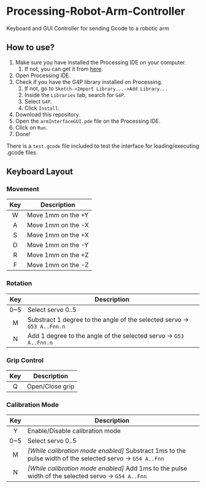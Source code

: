 # Processing-Robot-Arm-Controller
Keyboard and GUI Controller for sending Gcode to a robotic arm

## How to use?
1. Make sure you have installed the Processing IDE on your computer.
    1. If not, you can get it from [here](https://processing.org/download/).
1. Open Processing IDE.
1. Check if you have the G4P library installed on Processing.
    1. If not, go to `Sketch->Import Library...->Add Library...`
    1. Inside the `Libraries` tab, search for `G4P`.
    1. Select `G4P`.
    1. Click `Install`.
1. Download this repository.
1. Open the `armInterfaceGUI.pde` file on the Processing IDE.
1. Click on `Run`.
1. Done!

There is a `test.gcode` file included to test the interface for loading/executing .gcode files.

## Keyboard Layout

### Movement
Key | Description
:---: | -----------
W | Move 1mm on the +Y
A | Move 1mm on the -X
S | Move 1mm on the +X
D | Move 1mm on the -Y
R | Move 1mm on the +Z
F | Move 1mm on the -Z
### Rotation
Key | Description
:---: | -----------
0~5 | Select servo 0..5
M | Substract 1 degree to the angle of the selected servo -> `G53 A..Fnn.n`
N | Add 1 degree to the angle of the selected servo -> `G53 A..Fnn.n`
### Grip Control
Key | Description
:---: | -----------
Q | Open/Close grip
### Calibration Mode
Key | Description
:---: | -----------
Y | Enable/Disable calibration mode
0~5 | Select servo 0..5
M | *[While calibration mode enabled]* Substract 1ms to the pulse width of the selected servo -> `G54 A..Fnn`
N | *[While calibration mode enabled]* Add 1ms to the pulse width of the selected servo -> `G54 A..Fnn`
